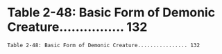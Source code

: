 # Table 2-48: Basic Form of Demonic Creature................ 132

```
Table 2-48: Basic Form of Demonic Creature................ 132
```
